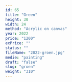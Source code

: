 ```yaml
---
id: 65
title: "Green"
height: 30
width: 24
method: "Acrylic on canvas"
year: 2022
price: "1200"
exPrice: ""
status: ""
fileName: "2022-groen.jpg"
medie: "painting"
draft: "false"
slug: "groen"
weight: "310"
---
```

